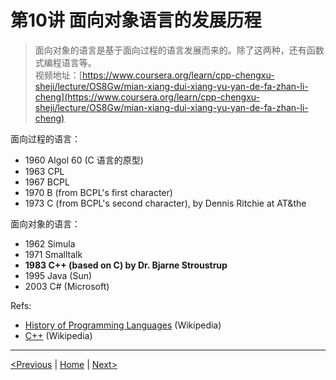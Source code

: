 # 第10讲 面向对象语言的发展历程

> 面向对象的语言是基于面向过程的语言发展而来的。除了这两种，还有函数式编程语言等。  
> 视频地址：[https://www.coursera.org/learn/cpp-chengxu-sheji/lecture/OS8Gw/mian-xiang-dui-xiang-yu-yan-de-fa-zhan-li-cheng](https://www.coursera.org/learn/cpp-chengxu-sheji/lecture/OS8Gw/mian-xiang-dui-xiang-yu-yan-de-fa-zhan-li-cheng)

面向过程的语言：

* 1960 Algol 60 \(C 语言的原型\)
* 1963 CPL
* 1967 BCPL
* 1970 B \(from BCPL's first character\)
* 1973 C \(from BCPL's second character\), by Dennis Ritchie at AT&the

面向对象的语言：

* 1962 Simula
* 1971 Smalltalk
* **1983 C++ \(based on C\) by Dr. Bjarne Stroustrup**
* 1995 Java \(Sun\)
* 2003 C\# \(Microsoft\)

Refs:

* [History of Programming Languages](https://en.wikipedia.org/wiki/History_of_programming_languages) \(Wikipedia\)
* [C++](https://en.wikipedia.org/wiki/C%2B%2B) \(Wikipedia\)

---

[\<Previous](ch-09-object-oriented.md) \| [Home](SUMMARY.md) \| [Next\>](ch-11-abstact.md)